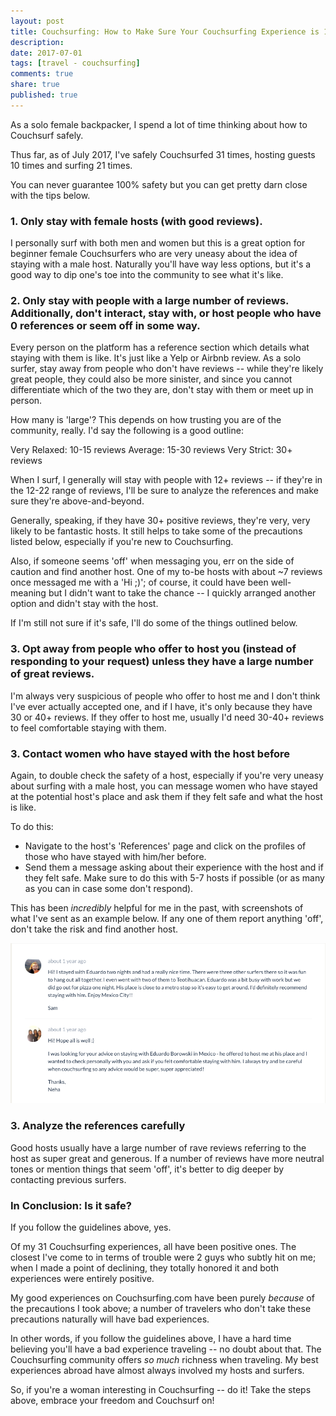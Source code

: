```yaml
---
layout: post
title: Couchsurfing: How to Make Sure Your Couchsurfing Experience is 100% Safe
description: 
date: 2017-07-01
tags: [travel - couchsurfing]
comments: true
share: true
published: true
---
```



As a solo female backpacker, I spend a lot of time thinking about how to Couchsurf safely. 

Thus far, as of July 2017, I've safely Couchsurfed 31 times, hosting guests 10 times and surfing 21 times. 

You can never guarantee 100% safety but you can get pretty darn close with the tips below.  

### 1. Only stay with female hosts (with good reviews).

I personally surf with both men and women but this is a great option for beginner female Couchsurfers who are very uneasy about the idea of staying with a male host. Naturally you'll have way less options, but it's a good way to dip one's toe into the community to see what it's like. 

### 2. Only stay with people with a large number of reviews. Additionally, don't interact, stay with, or host people who have 0 references or seem off in some way. 

Every person on the platform has a reference section which details what staying with them is like. It's just like a Yelp or Airbnb review. As a solo surfer, stay away from people who don't have reviews -- while they're likely great people, they could also be more sinister, and since you cannot differentiate which of the two they are, don't stay with them or meet up in person.

How many is 'large'? This depends on how trusting you are of the community, really. I'd say the following is a good outline: 

Very Relaxed: 10-15 reviews
Average: 15-30 reviews
Very Strict: 30+ reviews

When I surf, I generally will stay with people with 12+ reviews -- if they're in the 12-22 range of reviews, I'll be sure to analyze the references and make sure they're above-and-beyond. 

Generally, speaking, if they have 30+ positive reviews, they're very, very likely to be fantastic hosts. It still helps to take some of the precautions listed below, especially if you're new to Couchsurfing. 

Also, if someone seems 'off' when messaging you, err on the side of caution and find another host. One of my to-be hosts with about ~7 reviews once messaged me with a 'Hi ;)'; of course, it could have been well-meaning but I didn't want to take the chance -- I quickly arranged another option and didn't stay with the host.  

If I'm still not sure if it's safe, I'll do some of the things outlined below.

### 3. Opt away from people who offer to host you (instead of responding to your request) unless they have a large number of great reviews.

I'm always very suspicious of people who offer to host me and I don't think I've ever actually accepted one, and if I have, it's only because they have 30 or 40+ reviews. If they offer to host me, usually I'd need 30-40+ reviews to feel comfortable staying with them. 

### 3. Contact women who have stayed with the host before 

Again, to double check the safety of a host, especially if you're very uneasy about surfing with a male host, you can message women who have stayed at the potential host's place and ask them if they felt safe and what the host is like. 

To do this: 
* Navigate to the host's 'References' page and click on the profiles of those who have stayed with him/her before. 
* Send them a message asking about their experience with the host and if they felt safe. Make sure to do this with 5-7 hosts if possible (or as many as you can in case some don't respond).

This has been *incredibly* helpful for me in the past, with screenshots of what I've sent as an example below. If any one of them report anything 'off', don't take the risk and find another host.
<p align="center">
  <img src="/images/contact-previous-surfers.png">
</p>

### 3. Analyze the references carefully

Good hosts usually have a large number of rave reviews referring to the host as super great and generous. If a number of reviews have more neutral tones or mention things that seem 'off', it's better to dig deeper by contacting previous surfers. 

### In Conclusion: Is it safe?

If you follow the guidelines above, yes.

Of my 31 Couchsurfing experiences, all have been positive ones. The closest I've come to in terms of trouble were 2 guys who subtly hit on me; when I made a point of declining, they totally honored it and both experiences were entirely positive.

My good experiences on Couchsurfing.com have been purely *because* of the precautions I took above; a number of travelers who don't take these precautions naturally will have bad experiences. 

In other words, if you follow the guidelines above, I have a hard time believing you'll have a bad experience traveling -- no doubt about that. The Couchsurfing community offers *so much* richness when traveling. My best experiences abroad have almost always involved my hosts and surfers. 

So, if you're a woman interesting in Couchsurfing -- do it! Take the steps above, embrace your freedom and Couchsurf on! 
